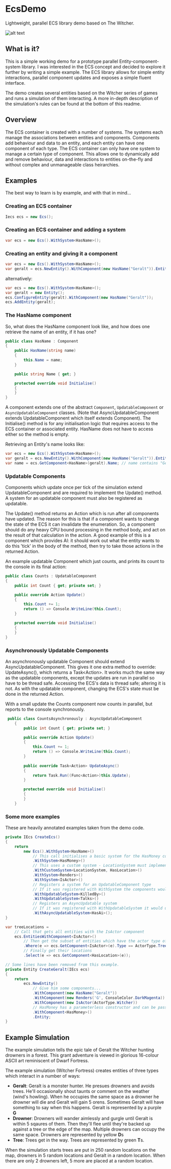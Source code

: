 # EcsDemo
Lightweight, parallel ECS library demo based on The Witcher.

![alt text](https://github.com/Meeji/EcsDemo/raw/master/ecsdemo1.png "Geralt beats up some drowners Dwarf Fortress style")

## What is it?
This is a simple working demo for a prototype parallel Entity-component-system library. I was interested in the ECS concept and decided to explore it further by writing a simple example. The ECS library allows for simple entity interactions, parallel component updates and exposes a simple fluent interface.

The demo creates several entities based on the Witcher series of games and runs a simulation of them interacting. A more in-depth description of the simulation's rules can be found at the bottom of this readme.

## Overview
The ECS container is created with a number of systems. The systems each manage the associations between entities and components. Components add behaviour and data to an entity, and each entity can have one component of each type. The ECS container can only have one system to manage a certain type of component. This allows one to dynamically add and remove behaviour, data and interactions to entities on-the-fly and without complex and unmanageable class heirarchies.

## Examples
The best way to learn is by example, and with that in mind...

### Creating an ECS container
```cs
Iecs ecs = new Ecs();
```

### Creating an ECS container and adding a system
```cs
var ecs = new Ecs().WithSystem<HasName>();
```

### Creating an entity and giving it a component
```cs
var ecs = new Ecs().WithSystem<HasName>();
var geralt = ecs.NewEntity().WithComponent(new HasName("Geralt")).Entity;
```

alternatively:

```cs
var ecs = new Ecs().WithSystem<HasName>();
var geralt = new Entity();
ecs.ConfigureEntity(geralt).WithComponent(new HasName("Geralt"));
ecs.AddEntity(geralt);
```

### The HasName component

So, what does the HasName component look like, and how does one retrieve the name of an entity, if it has one?

```cs
public class HasName : Component
{
    public HasName(string name)
    {
        this.Name = name;
    }

    public string Name { get; }

    protected override void Initialise()
    {
    }
}
```

A component extends one of the abstract ```Component```, ```UpdatableComponent``` or ```AsyncUpdatableComponent``` classes. (Note that AsyncUpdatableComponent extends UpdatableComponent which itself extends Component). The Initialise() method is for any initialisation logic that requires access to the ECS container or associated entity. HasName does not have to access either so the method is empty.

Retrieving an Entity's name looks like:
```cs
var ecs = new Ecs().WithSystem<HasName>();
var geralt = ecs.NewEntity().WithComponent(new HasName("Geralt")).Entity;
var name = ecs.GetComponent<HasName>(geralt).Name; // name contains "Geralt"
```

### Updatable Components

Components which update once per tick of the simulation extend UpdatableComponent and are required to implement the Update() method. A system for an updatable component must also be registered as updatable.

The Update() method returns an Action which is run after all components have updated. The reason for this is that if a component wants to change the state of the ECS it can invalidate the enumeration. So, a component should do any heavy CPU bound processing in the method body, and act on the result of that calculation in the action. A good example of this is a component which provides AI: it should work out what the entity wants to do this 'tick' in the body of the method, then try to take those actions in the returned Action.

An example updatable Component which just counts, and prints its count to the console in its final action:
```cs
public class Counts : UpdatableComponent
{
    public int Count { get; private set; }

    public override Action Update()
    {
        this.Count += 1;
        return () => Console.WriteLine(this.Count);
    }

    protected override void Initialise()
    {
    }
}
```

### Asynchronously Updatable Components

An asynchronously updatable Component should extend AsyncUpdatableComponent. This gives it one extra method to override: UpdateAsync(), which returns a Task\<Action\>. It works much the same way as the updatable components, except the updates are run in parallel so have to be thread safe. Accessing the ECS's data is thread safe; altering it is not. As with the updatable component, changing the ECS's state must be done in the returned Action.

With a small update the Counts component now counts in parallel, but reports to the console synchronously.

```cs
 public class CountsAsynchronously : AsyncUpdatableComponent
    {
        public int Count { get; private set; }

        public override Action Update()
        {
            this.Count += 1;
            return () => Console.WriteLine(this.Count);
        }
        
        public override Task<Action> UpdateAsync()
        {
            return Task.Run((Func<Action>)this.Update);
        }

        protected override void Initialise()
        {
        }
    }
```

### Some more examples

These are heavily annotated examples taken from the demo code.

```cs
private IEcs CreateEcs()
{
    return
        new Ecs().WithSystem<HasName>()
            // This call initialises a basic system for the HasMoney component
            .WithSystem<HasMoney>()
            // This uses a custom system - LocationSystem must implement ISystem<HasLocation>
            .WithCustomSystem<LocationSystem, HasLocation>()
            .WithSystem<Renders>()
            .WithSystem<IsActor>()
            // Registers a system for an UpdatableComponent type
            // If it was registered with WithSystem the components would not get updated per tick
            .WithUpdatableSystem<KilledBy>()
            .WithUpdatableSystem<Talks>()
            // Registers an AsyncUpdatable system
            // If it was registered with WithUpdatableSystem it would update the components synchronously
            .WithAsyncUpdatableSystem<HasAi>();
}
```

```cs
var treeLocations =
    // Call that gets all entities with the IsActor component
    ecs.EntitiesWithComponent<IsActor>() 
        // Then get the subset of entities which have the actor type of 'tree'
        .Where(e => ecs.GetComponent<IsActor>(e).Type == ActorType.Tree)
        // Finally get their locations
        .Select(e => ecs.GetComponent<HasLocation>(e));
```

```cs
// Some lines have been removed from this example.
private Entity CreateGeralt(IEcs ecs)
{
    return
        ecs.NewEntity()
            // Give him some components...
            .WithComponent(new HasName("Geralt"))
            .WithComponent(new Renders('G', ConsoleColor.DarkMagenta))
            .WithComponent(new IsActor(ActorType.Witcher))
            // HasMoney has a parameterless constructor and can be passed just as a type
            .WithComponent<HasMoney>()
            .Entity;
}
```

## Example Simulation
The example simulation tells the epic tale of Geralt the Witcher hunting drowners in a forest. This grant adventure is viewed in glorious 16-colour ASCII art reminiscent of Dwarf Fortress.

The example simulation (Witcher Fortress) creates entities of three types which interact in a number of ways:
* **Geralt**: Geralt is a monster hunter. He presues drowners and avoids trees. He'll occasionally shout taunts or comment on the weather (wind's howling). When he occupies the same space as a drowner he drowner will die and Geralt will gain 5 orens. Sometimes Geralt will have something to say when this happens. Geralt is represented by a purple **G**
* **Drowner**: Drowners will wander aimlessly and gurgle until Geralt is within 5 sqaures of them. Then they'll flee until they're backed up against a tree or the edge of the map. Multiple drowners can occupy the same space. Drowners are represented by yellow **D**s
* **Tree**: Trees get in the way. Trees are represented by green **T**s.

When the simulation starts trees are put in 250 random locations on the map, drowners in 5 random locations and Geralt in a random location. When there are only 2 drowners left, 5 more are placed at a random location.

